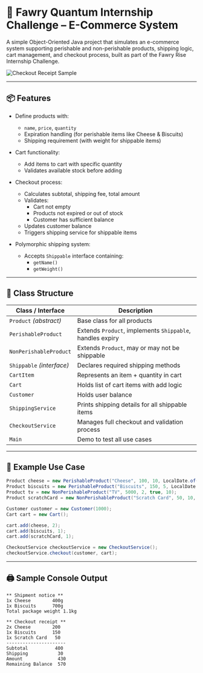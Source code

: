 # 🛒 Fawry Quantum Internship Challenge – E-Commerce System

A simple Object-Oriented Java project that simulates an e-commerce system supporting perishable and non-perishable products, shipping logic, cart management, and checkout process, built as part of the Fawry Rise Internship Challenge.

![Checkout Receipt Sample](https://i.postimg.cc/1tz6R9HX/Screenshot-2025-07-04-020005.png)

---

## 📦 Features

- Define products with:
  - `name`, `price`, `quantity`
  - Expiration handling (for perishable items like Cheese & Biscuits)
  - Shipping requirement (with weight for shippable items)
  
- Cart functionality:
  - Add items to cart with specific quantity
  - Validates available stock before adding

- Checkout process:
  - Calculates subtotal, shipping fee, total amount
  - Validates:
    - Cart not empty
    - Products not expired or out of stock
    - Customer has sufficient balance
  - Updates customer balance
  - Triggers shipping service for shippable items

- Polymorphic shipping system:
  - Accepts `Shippable` interface containing:
    - `getName()`
    - `getWeight()`

---

## 🧩 Class Structure

| Class / Interface      | Description |
|------------------------|-------------|
| `Product` *(abstract)* | Base class for all products |
| `PerishableProduct`    | Extends `Product`, implements `Shippable`, handles expiry |
| `NonPerishableProduct` | Extends `Product`, may or may not be shippable |
| `Shippable` *(interface)* | Declares required shipping methods |
| `CartItem`             | Represents an item + quantity in cart |
| `Cart`                 | Holds list of cart items with add logic |
| `Customer`             | Holds user balance |
| `ShippingService`      | Prints shipping details for all shippable items |
| `CheckoutService`      | Manages full checkout and validation process |
| `Main`                 | Demo to test all use cases |

---

## 📌 Example Use Case

```java
Product cheese = new PerishableProduct("Cheese", 100, 10, LocalDate.of(2025, 7, 5), 0.4);
Product biscuits = new PerishableProduct("Biscuits", 150, 5, LocalDate.of(2025, 7, 10), 0.7);
Product tv = new NonPerishableProduct("TV", 5000, 2, true, 10);
Product scratchCard = new NonPerishableProduct("Scratch Card", 50, 10, false, 0);

Customer customer = new Customer(1000);
Cart cart = new Cart();

cart.add(cheese, 2);
cart.add(biscuits, 1);
cart.add(scratchCard, 1);

CheckoutService checkoutService = new CheckoutService();
checkoutService.checkout(customer, cart);
```
---

## 🖨️ Sample Console Output
```
** Shipment notice **
1x Cheese        400g
1x Biscuits      700g
Total package weight 1.1kg

** Checkout receipt **
2x Cheese        200
1x Biscuits      150
1x Scratch Card   50
----------------------
Subtotal          400
Shipping           30
Amount             430
Remaining Balance  570
```
